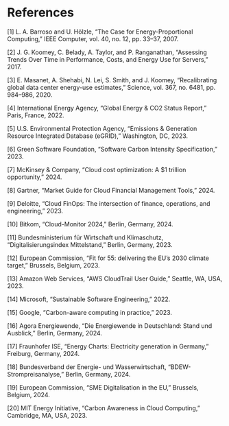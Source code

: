 # References

[1] L. A. Barroso and U. Hölzle, “The Case for Energy-Proportional Computing,” IEEE Computer, vol. 40, no. 12, pp. 33–37, 2007.

[2] J. G. Koomey, C. Belady, A. Taylor, and P. Ranganathan, “Assessing Trends Over Time in Performance, Costs, and Energy Use for Servers,” 2017.

[3] E. Masanet, A. Shehabi, N. Lei, S. Smith, and J. Koomey, “Recalibrating global data center energy-use estimates,” Science, vol. 367, no. 6481, pp. 984–986, 2020.

[4] International Energy Agency, “Global Energy & CO2 Status Report,” Paris, France, 2022.

[5] U.S. Environmental Protection Agency, “Emissions & Generation Resource Integrated Database (eGRID),” Washington, DC, 2023.

[6] Green Software Foundation, “Software Carbon Intensity Specification,” 2023.

[7] McKinsey & Company, “Cloud cost optimization: A $1 trillion opportunity,” 2024.

[8] Gartner, “Market Guide for Cloud Financial Management Tools,” 2024.

[9] Deloitte, “Cloud FinOps: The intersection of finance, operations, and engineering,” 2023.

[10] Bitkom, “Cloud-Monitor 2024,” Berlin, Germany, 2024.

[11] Bundesministerium für Wirtschaft und Klimaschutz, “Digitalisierungsindex Mittelstand,” Berlin, Germany, 2023.

[12] European Commission, “Fit for 55: delivering the EU’s 2030 climate target,” Brussels, Belgium, 2023.

[13] Amazon Web Services, “AWS CloudTrail User Guide,” Seattle, WA, USA, 2023.

[14] Microsoft, “Sustainable Software Engineering,” 2022.

[15] Google, “Carbon-aware computing in practice,” 2023.

[16] Agora Energiewende, “Die Energiewende in Deutschland: Stand und Ausblick,” Berlin, Germany, 2024.

[17] Fraunhofer ISE, “Energy Charts: Electricity generation in Germany,” Freiburg, Germany, 2024.

[18] Bundesverband der Energie- und Wasserwirtschaft, “BDEW-Strompreisanalyse,” Berlin, Germany, 2024.

[19] European Commission, “SME Digitalisation in the EU,” Brussels, Belgium, 2024.

[20] MIT Energy Initiative, “Carbon Awareness in Cloud Computing,” Cambridge, MA, USA, 2023.
